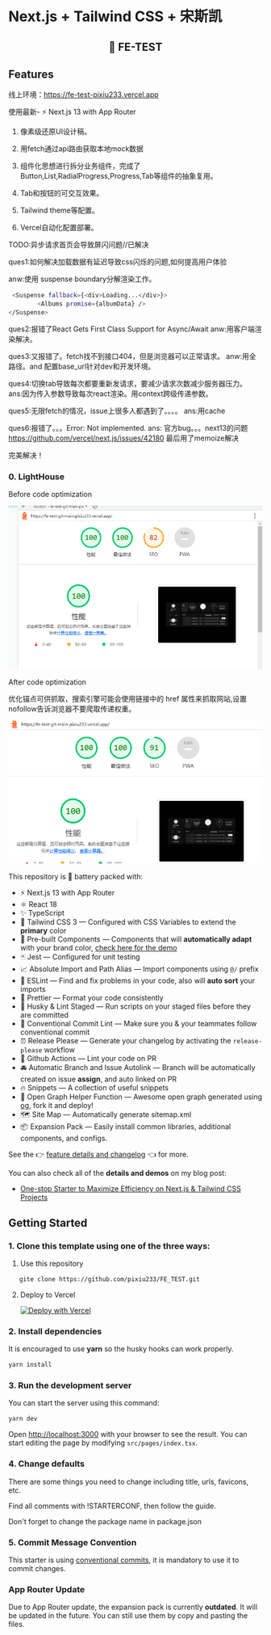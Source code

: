 # Next.js + Tailwind CSS + 宋斯凯

<div align="center">
  <h2>🔋 FE-TEST</h2>


</div>

## Features
线上环境：https://fe-test-pixiu233.vercel.app

使用最新- ⚡️ Next.js 13 with App Router

1. 像素级还原UI设计稿。

2. 用fetch通过api路由获取本地mock数据

3. 组件化思想进行拆分业务组件，完成了Button,List,RadialProgress,Progress,Tab等组件的抽象复用。

4. Tab和按钮的可交互效果。

5. Tailwind  theme等配置。

6. Vercel自动化配置部署。

TODO:异步请求首页会导致屏闪问题//已解决

ques1:如何解决加载数据有延迟导致css闪烁的问题,如何提高用户体验

anw:使用 suspense boundary分解渲染工作。
```bash
 <Suspense fallback={<div>Loading...</div>}>
        <Albums promise={albumData} />
</Suspense>
```

ques2:报错了React Gets First Class Support for Async/Await
anw:用客户端渲染解决。

ques3:又报错了。fetch找不到接口404，但是浏览器可以正常请求。
anw:用全路径。and 配置base_url针对dev和开发环境。

ques4:切换tab导致每次都要重新发请求，要减少请求次数减少服务器压力。
ans:因为传入参数导致每次react渲染。用context跨级传递参数。

ques5:无限fetch的情况，issue上很多人都遇到了。。。。
ans:用cache

ques6:报错了。。。Error: Not implemented.
ans: 官方bug。。。next13的问题 https://github.com/vercel/next.js/issues/42180
最后用了memoize解决

完美解决！


### 0. LightHouse
Before code optimization

![Alt text](image.png)

After code optimization

 优化锚点可供抓取，搜索引擎可能会使用链接中的 href 属性来抓取网站,设置nofollow告诉浏览器不要爬取传递权重。

![Alt text](image-1.png)
 
This repository is 🔋 battery packed with:

- ⚡️ Next.js 13 with App Router
- ⚛️ React 18
- ✨ TypeScript
- 💨 Tailwind CSS 3 — Configured with CSS Variables to extend the **primary** color
- 💎 Pre-built Components — Components that will **automatically adapt** with your brand color, [check here for the demo](https://tsnext-tw.thcl.dev/components)
- 🃏 Jest — Configured for unit testing
- 📈 Absolute Import and Path Alias — Import components using `@/` prefix
- 📏 ESLint — Find and fix problems in your code, also will **auto sort** your imports
- 💖 Prettier — Format your code consistently
- 🐶 Husky & Lint Staged — Run scripts on your staged files before they are committed
- 🤖 Conventional Commit Lint — Make sure you & your teammates follow conventional commit
- ⏰ Release Please — Generate your changelog by activating the `release-please` workflow
- 👷 Github Actions — Lint your code on PR
- 🚘 Automatic Branch and Issue Autolink — Branch will be automatically created on issue **assign**, and auto linked on PR
- 🔥 Snippets — A collection of useful snippets
- 👀 Open Graph Helper Function — Awesome open graph generated using [og](https://github.com/theodorusclarence/og), fork it and deploy!
- 🗺 Site Map — Automatically generate sitemap.xml
- 📦 Expansion Pack — Easily install common libraries, additional components, and configs.

See the 👉 [feature details and changelog](https://github.com/theodorusclarence/ts-nextjs-tailwind-starter/blob/main/CHANGELOG.md) 👈 for more.

You can also check all of the **details and demos** on my blog post:

- [One-stop Starter to Maximize Efficiency on Next.js & Tailwind CSS Projects](https://theodorusclarence.com/blog/one-stop-starter)

## Getting Started

### 1. Clone this template using one of the three ways:

1. Use this repository 
```bash
   gite clone https://github.com/pixiu233/FE_TEST.git
```
 



2. Deploy to Vercel

   [![Deploy with Vercel](https://vercel.com/button)](https://vercel.com/new/git/external?repository-url=https%3A%2F%2Fgithub.com%2Ftheodorusclarence%2Fts-nextjs-tailwind-starter)

### 2. Install dependencies

It is encouraged to use **yarn** so the husky hooks can work properly.

```bash
yarn install
```

### 3. Run the development server

You can start the server using this command:

```bash
yarn dev
```

Open [http://localhost:3000](http://localhost:3000) with your browser to see the result. You can start editing the page by modifying `src/pages/index.tsx`.

### 4. Change defaults

There are some things you need to change including title, urls, favicons, etc.

Find all comments with !STARTERCONF, then follow the guide.

Don't forget to change the package name in package.json

### 5. Commit Message Convention

This starter is using [conventional commits](https://www.conventionalcommits.org/en/v1.0.0/), it is mandatory to use it to commit changes.


### App Router Update

Due to App Router update, the expansion pack is currently **outdated**. It will be updated in the future. You can still use them by copy and pasting the files.
